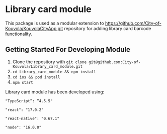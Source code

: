 # Library card module

This package is used as a modular extension to https://github.com/City-of-Kouvola/KouvolaCityApp.git repository for adding library card barcode functionality.

## Getting Started For Developing Module

1. Clone the repository with `git clone git@github.com:City-of-Kouvola/Library_card_module.git`
2. `cd Library_card_module && npm install`
3. `cd ios && pod install`
4. `npm start`

Library card module has been developed using:

`"TypeScript”: “4.5.5"`

`"react": "17.0.2"`

`"react-native": "0.67.1"`

`"node": "16.0.0"`
